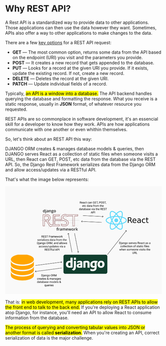 # Why REST API?

A Rest API is a standardized way to provide data to other applications. Those applications can then use the data however they want. Sometimes, APIs also offer a way to other applications to make changes to the data.

There are a few <u>key options</u> for a REST API request:

- **GET** — The most common option, returns some data from the API based on the endpoint (URI) you visit and the parameters you provide.
- **POST** — It creates a new record that gets appended to the database.
- **PUT** — Looks for a record at the given URI you provide. If it exists, update the existing record. If not, create a new record.
- **DELETE** — Deletes the record at the given URI.
- **PATCH** — Update individual fields of a record.

Typically, <mark> an API is a window into a database.</mark> The API backend handles querying the database and formatting the response. What you receive is a static response, usually in <strong>JSON</strong> format, of whatever resource you requested.

REST APIs are so commonplace in software development, it's an essencial skill for a developer to know how they work. APIs are how applications communicate with one another or even whithin themselves.

So, let's think about an REST API this way:

DJANGO ORM creates & manages database models & queries, then DJANGO serves React as a collection of static files when someone visits a URL, then React can GET, POST, etc data from the database via the REST API. So, the Django Rest Framework serializes data from the Django ORM and allow access/updates via a RESTful API.

That's what the image below represents:

![Picture representing what was said above.](https://github.com/joseguilhermefmoura/Django-REST-API/blob/master/01_WHY-REST-API%3F/1.png?raw=true)

That is: <mark>in web development, many applications rely on REST APIs to allow the front end to talk to the back end.</mark> If you're deploying a React application atop Django, for instance, you'll need an API to allow React to consume information from the database.

<mark>The process of querying and converting tabular values into JSON or another format is called **serialization**.</mark> When you're creating an API, correct serialization of data is the major challenge. 
